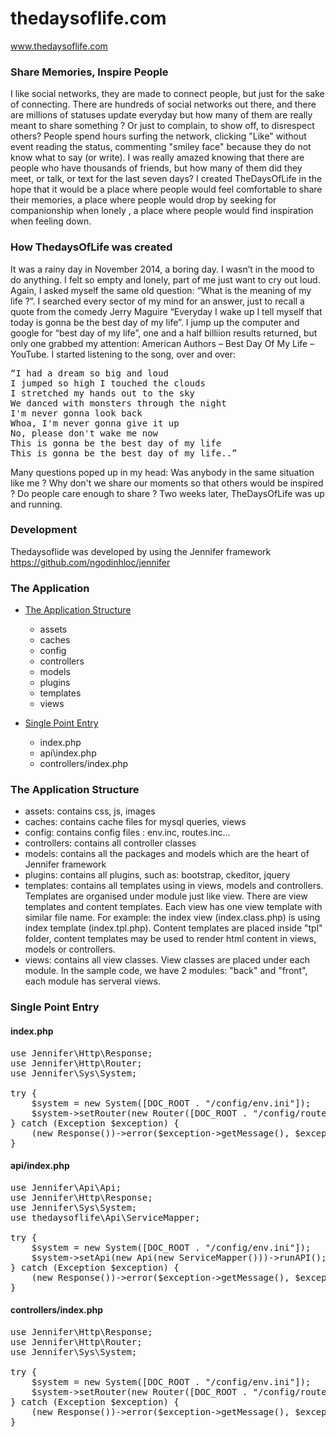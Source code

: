 # thedaysoflife.com #
www.thedaysoflife.com

### Share Memories, Inspire People

I like social networks, they are made to connect people, but just for the sake of connecting. There are hundreds of social networks out there, and there are millions of statuses update everyday but how many of them are really meant to share something ? Or just to complain, to show off, to disrespect others? People spend hours surfing the network, clicking "Like" without event reading the status, commenting "smiley face" because they do not know what to say (or write). I was really amazed knowing that there are people who have thousands of friends, but how many of them did they meet, or talk, or text for the last seven days? I created TheDaysOfLife in the hope that it would be a place where people would feel comfortable to share their memories, a place where people would drop by seeking for companionship when lonely , a place where people would find inspiration when feeling down.

### How ThedaysOfLife was created

It was a rainy day in November 2014, a boring day. I wasn’t in the mood to do anything. I felt so empty and lonely, part of me just want to cry out loud. Again, I asked myself the same old question: “What is the meaning of my life ?”. I searched every sector of my mind for an answer, just to recall a quote from the comedy Jerry Maguire “Everyday I wake up I tell myself that today is gonna be the best day of my life”. I jump up the computer and google for “best day of my life”, one and a half billiion results returned, but only one grabbed my attention: American Authors – Best Day Of My Life – YouTube. I started listening to the song, over and over:
<pre>
“I had a dream so big and loud
I jumped so high I touched the clouds
I stretched my hands out to the sky
We danced with monsters through the night
I'm never gonna look back
Whoa, I'm never gonna give it up
No, please don't wake me now
This is gonna be the best day of my life 
This is gonna be the best day of my life..”
</pre>
Many questions poped up in my head: Was anybody in the same situation like me ? Why don't we share our moments so that others would be inspired ? Do people care enough to share ? Two weeks later, TheDaysOfLife was up and running.

### Development

Thedaysoflide was developed by using the Jennifer framework https://github.com/ngodinhloc/jennifer

### The Application
- [The Application Structure](#the-application-structure)
    - assets
    - caches
    - config
    - controllers
    - models
    - plugins
    - templates
    - views 
    
- [Single Point Entry](#single-point-entry)
    - index.php
    - api\index.php
    - controllers/index.php

### The Application Structure
- assets: contains css, js, images
- caches: contains cache files for mysql queries, views
- config: contains config files : env.inc, routes.inc...
- controllers: contains all controller classes
- models: contains all the packages and models which are the heart of Jennifer framework
- plugins: contains all plugins, such as: bootstrap, ckeditor, jquery
- templates: contains all templates using in views, models and controllers. Templates are organised under module just like view. There are view templates and content templates. Each view has one view template with similar file name. For example: the index view (index.class.php) is using index template (index.tpl.php). Content templates are placed inside "tpl" folder, content templates may be used to render html content in views, models or controllers.
- views: contains all view classes. View classes are placed under each module. In the sample code, we have 2 modules: "back" and "front", each module has serveral views.

### Single Point Entry
#### index.php
<pre>
use Jennifer\Http\Response;
use Jennifer\Http\Router;
use Jennifer\Sys\System;

try {
    $system = new System([DOC_ROOT . "/config/env.ini"]);
    $system->setRouter(new Router([DOC_ROOT . "/config/routes.ini"]))->loadView()->renderView();
} catch (Exception $exception) {
    (new Response())->error($exception->getMessage(), $exception->getCode());
}
</pre>
#### api/index.php
<pre>
use Jennifer\Api\Api;
use Jennifer\Http\Response;
use Jennifer\Sys\System;
use thedaysoflife\Api\ServiceMapper;

try {
    $system = new System([DOC_ROOT . "/config/env.ini"]);
    $system->setApi(new Api(new ServiceMapper()))->runAPI();
} catch (Exception $exception) {
    (new Response())->error($exception->getMessage(), $exception->getCode());
}
</pre>
#### controllers/index.php
<pre>
use Jennifer\Http\Response;
use Jennifer\Http\Router;
use Jennifer\Sys\System;

try {
    $system = new System([DOC_ROOT . "/config/env.ini"]);
    $system->setRouter(new Router([DOC_ROOT . "/config/routes.ini"]))->loadController()->runController();
} catch (Exception $exception) {
    (new Response())->error($exception->getMessage(), $exception->getCode());
}
</pre>
